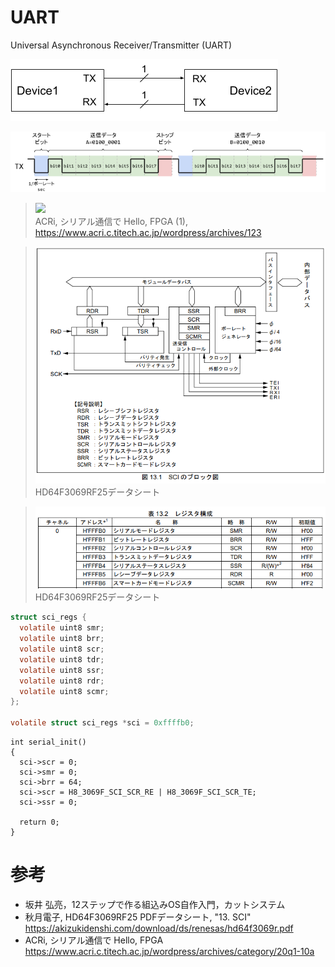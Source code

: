 # UART

Universal Asynchronous Receiver/Transmitter (UART)

![](./img/UART.PNG)

![](./img/UART-TIMING.PNG)

> ![](https://www.acri.c.titech.ac.jp/wordpress/wp-content/uploads/2020/03/20Q1_10A_1_shiftregister_ps-768x328.png)\
> ACRi, シリアル通信で Hello, FPGA (1), https://www.acri.c.titech.ac.jp/wordpress/archives/123

> ![](./img/SCI-BLK.PNG)\
> HD64F3069RF25データシート

> ![](./img/REG-ADDR.PNG)\
> HD64F3069RF25データシート

```c
struct sci_regs {
  volatile uint8 smr;
  volatile uint8 brr;
  volatile uint8 scr;
  volatile uint8 tdr;
  volatile uint8 ssr;
  volatile uint8 rdr;
  volatile uint8 scmr;
};

volatile struct sci_regs *sci = 0xffffb0;
```

```
int serial_init()
{
  sci->scr = 0;
  sci->smr = 0;
  sci->brr = 64;
  sci->scr = H8_3069F_SCI_SCR_RE | H8_3069F_SCI_SCR_TE;
  sci->ssr = 0;

  return 0;
}
```

# 参考
- 坂井 弘亮，12ステップで作る組込みOS自作入門，カットシステム
- 秋月電子, HD64F3069RF25 PDFデータシート, "13. SCI"
https://akizukidenshi.com/download/ds/renesas/hd64f3069r.pdf
- ACRi, シリアル通信で Hello, FPGA
https://www.acri.c.titech.ac.jp/wordpress/archives/category/20q1-10a
